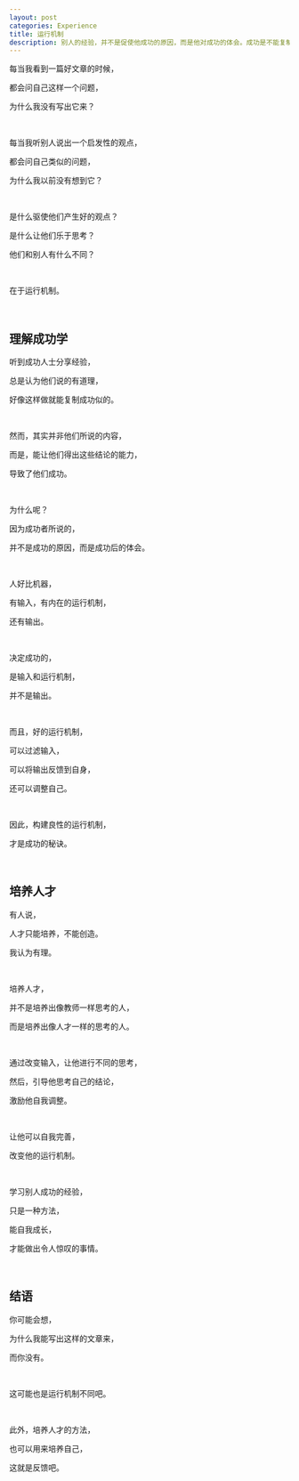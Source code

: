 ```yaml
---
layout: post
categories: Experience
title: 运行机制
description: 别人的经验，并不是促使他成功的原因，而是他对成功的体会。成功是不能复制的，只有改变自己的运行机制，自我成长，才能以自己方式做好事情。
---
```


每当我看到一篇好文章的时候，

都会问自己这样一个问题，

为什么我没有写出它来？

<br/>

每当我听别人说出一个启发性的观点，

都会问自己类似的问题，

为什么我以前没有想到它？

<br/>

是什么驱使他们产生好的观点？

是什么让他们乐于思考？

他们和别人有什么不同？

<br/>

在于运行机制。

<br/>

## **理解成功学**

听到成功人士分享经验，

总是认为他们说的有道理，

好像这样做就能复制成功似的。

<br/>

然而，其实并非他们所说的内容，

而是，能让他们得出这些结论的能力，

导致了他们成功。

<br/>

为什么呢？

因为成功者所说的，

并不是成功的原因，而是成功后的体会。

<br/>

人好比机器，

有输入，有内在的运行机制，

还有输出。

<br/>

决定成功的，

是输入和运行机制，

并不是输出。

<br/>

而且，好的运行机制，

可以过滤输入，

可以将输出反馈到自身，

还可以调整自己。

<br/>

因此，构建良性的运行机制，

才是成功的秘诀。

<br/>

## **培养人才**

有人说，

人才只能培养，不能创造。

我认为有理。

<br/>

培养人才，

并不是培养出像教师一样思考的人，

而是培养出像人才一样的思考的人。

<br/>

通过改变输入，让他进行不同的思考，

然后，引导他思考自己的结论，

激励他自我调整。

<br/>

让他可以自我完善，

改变他的运行机制。

<br/>

学习别人成功的经验，

只是一种方法，

能自我成长，

才能做出令人惊叹的事情。

<br/>

## **结语**

你可能会想，

为什么我能写出这样的文章来，

而你没有。

<br/>

这可能也是运行机制不同吧。

<br/>

此外，培养人才的方法，

也可以用来培养自己，

这就是反馈吧。








